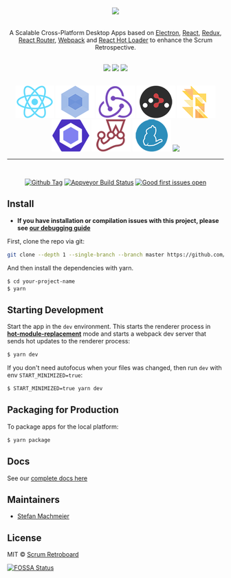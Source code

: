 <div align="center">
<br>
<img src="https://user-images.githubusercontent.com/18898803/50174885-ad5b4f00-02fb-11e9-957c-f9e4afd01b6c.png" width="600px" />

</div>

<br>

<p align="center">
A Scalable Cross-Platform Desktop Apps based on  <a href="http://electron.atom.io/">Electron</a>, <a href="https://facebook.github.io/react/">React</a>, <a href="https://github.com/reactjs/redux">Redux</a>, <a href="https://github.com/reactjs/react-router">React Router</a>, <a href="http://webpack.github.io/docs/">Webpack</a> and <a href="https://github.com/gaearon/react-hot-loader">React Hot Loader</a> to enhance the Scrum Retrospective.
</p>

<div align="center">
<br>
<img src="https://forthebadge.com/images/badges/built-with-love.svg" />
<img src="https://forthebadge.com/images/badges/made-with-javascript.svg" />
<img src="https://forthebadge.com/images/badges/for-you.svg" />
</div>

<br>

<div align="center">

<a href="https://facebook.github.io/react/"><img src="./internals/img/react-padded-90.png" /></a>
<a href="https://webpack.github.io/"><img src="./internals/img/webpack-padded-90.png" /></a>
<a href="http://redux.js.org/"><img src="./internals/img/redux-padded-90.png" /></a>
<a href="https://github.com/ReactTraining/react-router"><img src="./internals/img/react-router-padded-90.png" /></a>
<a href="https://flowtype.org/"><img src="./internals/img/flow-padded-90.png" /></a>
<a href="http://eslint.org/"><img src="./internals/img/eslint-padded-90.png" /></a>
<a href="https://facebook.github.io/jest/"><img src="./internals/img/jest-padded-90.png" /></a>
<a href="https://yarnpkg.com/"><img src="./internals/img/yarn-padded-90.png" /></a>
<a href="https://app.fossa.io/projects/git%2Bgithub.com%2FstefanDeveloper%2Fscrum-retroboard?ref=badge_shield" alt="FOSSA Status"><img src="https://app.fossa.io/api/projects/git%2Bgithub.com%2FstefanDeveloper%2Fscrum-retroboard.svg?type=shield"/></a>

</div>

<hr>
<br>

<div align="center">

[![Github Tag][github-tag-image]][github-tag-url]
[![Appveyor Build Status][appveyor-image]][appveyor-url]
[![Good first issues open][good-first-issue-image]][good-first-issue-url]

</div>

## Install

- **If you have installation or compilation issues with this project, please see [our debugging guide](https://github.com/stefanDeveloper/scrum-retroboard/issues/400)**

First, clone the repo via git:

```bash
git clone --depth 1 --single-branch --branch master https://github.com/stefanDeveloper/scrum-retroboard.git your-project-name
```

And then install the dependencies with yarn.

```bash
$ cd your-project-name
$ yarn
```

## Starting Development

Start the app in the `dev` environment. This starts the renderer process in [**hot-module-replacement**](https://webpack.js.org/guides/hmr-react/) mode and starts a webpack dev server that sends hot updates to the renderer process:

```bash
$ yarn dev
```

If you don't need autofocus when your files was changed, then run `dev` with env `START_MINIMIZED=true`:

```bash
$ START_MINIMIZED=true yarn dev
```

## Packaging for Production

To package apps for the local platform:

```bash
$ yarn package
```

## Docs

See our [complete docs here](https://github.com/stefanDeveloper/scrum-retroboard/wiki)

## Maintainers

- [Stefan Machmeier](https://github.com/stefanDeveloper)

## License

MIT © [Scrum Retroboard](https://github.com/stefanDeveloper/scrum-retroboard)

[github-tag-image]: https://img.shields.io/github/tag/stefanDeveloper/scrum-retroboard.svg?label=version
[github-tag-url]: https://github.com/stefanDeveloper/scrum-retroboard/releases/latest
[good-first-issue-image]: https://img.shields.io/github/issues/stefanDeveloper/scrum-retroboard/good%20first%20issue.svg?label=good%20first%20issues
[good-first-issue-url]: https://github.com/stefanDeveloper/scrum-retroboard/issues?q=is%3Aopen+is%3Aissue+label%3A"good+first+issue"
[appveyor-image]: https://ci.appveyor.com/api/projects/status/33f3ukwrwv3xr22a?svg=true
[appveyor-url]: https://ci.appveyor.com/project/stefanDeveloper/scrum-retroboard/branch/master


[![FOSSA Status](https://app.fossa.io/api/projects/git%2Bgithub.com%2FstefanDeveloper%2Fscrum-retroboard.svg?type=large)](https://app.fossa.io/projects/git%2Bgithub.com%2FstefanDeveloper%2Fscrum-retroboard?ref=badge_large)